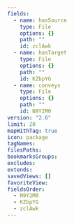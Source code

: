 ```yaml
---
fields:
  - name: hasSource
    type: File
    options: {}
    path: ""
    id: zclAwk
  - name: hasTarget
    type: File
    options: {}
    path: ""
    id: KZbpYG
  - name: conveys
    type: File
    options: {}
    path: ""
    id: N9Y2M0
version: "2.6"
limit: 20
mapWithTag: true
icon: package
tagNames: 
filesPaths: 
bookmarksGroups: 
excludes: 
extends: 
savedViews: []
favoriteView: 
fieldsOrder:
  - N9Y2M0
  - KZbpYG
  - zclAwk
---
```

